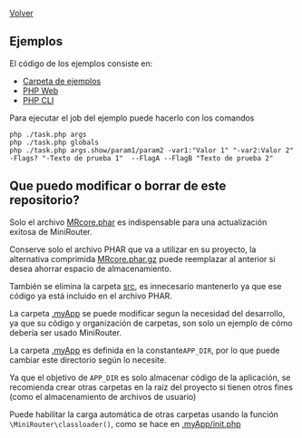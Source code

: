 [Volver](../README.md)
## Ejemplos

El código de los ejemplos consiste en:
- [Carpeta de ejemplos](.)
- [PHP Web](../index.php)
- [PHP CLI](../task.php)

Para ejecutar el job del ejemplo puede hacerlo con los comandos
```shell
php ./task.php args
php ./task.php globals
php ./task.php args.show/param1/param2 -var1:"Valor 1" "-var2:Valor 2" -Flags? "-Texto de prueba 1"  --FlagA --FlagB "Texto de prueba 2"
```

## Que puedo modificar o borrar de este repositorio?

Solo el archivo [MRcore.phar](../.build/MRcore.phar) es indispensable para una actualización exitosa de MiniRouter.

Conserve solo el archivo PHAR que va a utilizar en su proyecto, la alternativa comprimida [MRcore.phar.gz](../.build/MRcore.phar.gz) puede reemplazar al anterior si desea ahorrar espacio de almacenamiento.

También se elimina la carpeta [src](../src), es innecesario mantenerlo ya que ese código ya está incluido en el archivo PHAR.

La carpeta [.myApp](.) se puede modificar segun la necesidad del desarrollo, ya que su código y organización de carpetas, son solo un ejemplo de cómo debería ser usado MiniRouter.

La carpeta [.myApp](.) es definida en la constante`APP_DIR`, por lo que puede cambiar este directorio según lo necesite.

Ya que el objetivo de `APP_DIR` es solo almacenar código de la aplicación, se recomienda crear otras carpetas en la raíz del proyecto si tienen otros fines (como el almacenamiento de archivos de usuario)

Puede habilitar la carga automática de otras carpetas usando la función `\MiniRouter\classloader()`, como se hace en [.myApp/init.php](init.php)
